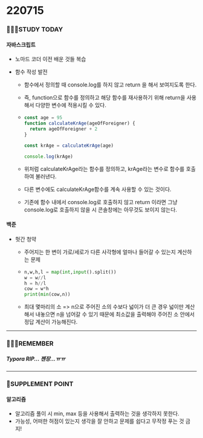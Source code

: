 # 220715

### 👨🏼‍🏫STUDY TODAY

#### 자바스크립트

- 노마드 코더 이전 배운 것들 복습
  
- 함수 작성 발전
  
  - 함수에서 정의할 때 console.log를 하지 않고 return 을 해서 보여지도록 한다.
  
  - 즉, function으로 함수를 정의하고 해당 함수를 재사용하기 위해 return을 사용해서 다양한 변수에 적용시킬 수 있다.
  
  - ```javascript
    const age = 95
    function calculateKrAge(ageOfForeigner) {
      return ageOfForeigner + 2
    }
    
    const krAge = calculateKrAge(age)
    
    console.log(krAge)
    ```
  
  - 위처럼 calculateKrAge라는 함수를 정의하고, krAge라는 변수로 함수를 호출하여 불러낸다.
  
  - 다른 변수에도 calculateKrAge함수를 계속 사용할 수 있는 것이다.
  
  - 기존에 함수 내에서 console.log로 호출하지 않고 return 이라면 그냥 console.log로 호출하지 않을 시 콘솔창에는 아무것도 보이지 않는다.



#### 백준

- 헛간 청약

  - 주어지는 한 변이 가로/세로가 다른 사각형에 얼마나 들어갈 수 있는지 계산하는 문제

  - ```python
    n,w,h,l = map(int,input().split())
    w = w//l
    h = h//l
    cow = w*h
    print(min(cow,n))
    ```

  - 최대 몇마리의 소 => n으로 주어진 소의 수보다 넓이가 더 큰 경우 넓이만 계산해서 내놓으면 n을 넘어갈 수 있기 때문에 최소값을 출력해야 주어진 소 안에서 정답 계산이 가능해진다.

---

### 💆🏼‍♂️REMEMBER

##### Typora RIP... 젠장...ㅠㅠ

---

### 💫SUPPLEMENT POINT

#### 알고리즘

- 알고리즘 풀이 시 min, max 등을 사용해서 출력하는 것을 생각하지 못한다.
- 가능성, 어떠한 허점이 있는지 생각을 잘 안하고 문제를 쉽다고 무작정 푸는 것 금지!
